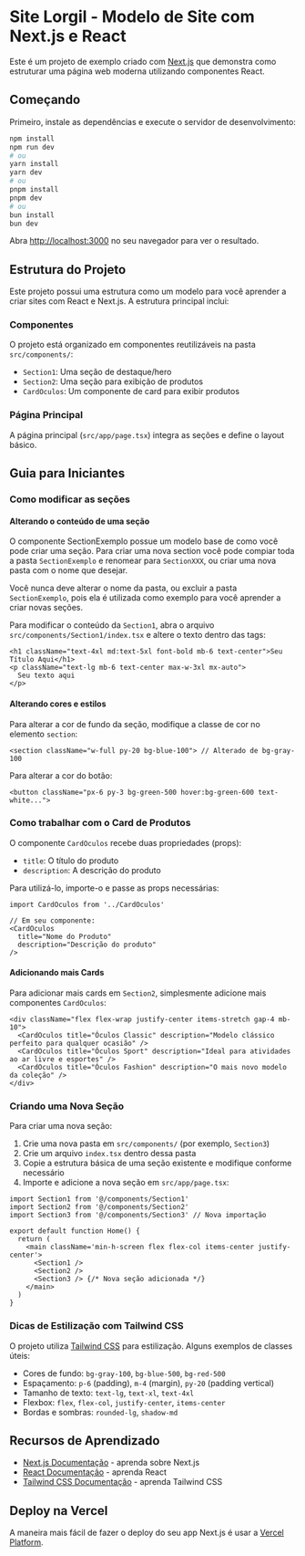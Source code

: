 # Site Lorgil - Modelo de Site com Next.js e React

Este é um projeto de exemplo criado com [Next.js](https://nextjs.org) que demonstra como estruturar uma página web moderna utilizando componentes React.

## Começando

Primeiro, instale as dependências e execute o servidor de desenvolvimento:

```bash
npm install
npm run dev
# ou
yarn install
yarn dev
# ou
pnpm install
pnpm dev
# ou
bun install
bun dev
```

Abra [http://localhost:3000](http://localhost:3000) no seu navegador para ver o resultado.

## Estrutura do Projeto

Este projeto possui uma estrutura como um modelo para você aprender a criar sites com React e Next.js. A estrutura principal inclui:

### Componentes

O projeto está organizado em componentes reutilizáveis na pasta `src/components/`:

- `Section1`: Uma seção de destaque/hero
- `Section2`: Uma seção para exibição de produtos
- `CardOculos`: Um componente de card para exibir produtos

### Página Principal

A página principal (`src/app/page.tsx`) integra as seções e define o layout básico.

## Guia para Iniciantes

### Como modificar as seções

#### Alterando o conteúdo de uma seção
O componente SectionExemplo possue um modelo base de como você pode criar uma seção. Para criar uma nova section você pode compiar toda a pasta `SectionExemplo` e renomear para `SectionXXX`, ou criar uma nova pasta com o nome que desejar.

Você nunca deve alterar o nome da pasta, ou excluir a pasta `SectionExemplo`, pois ela é utilizada como exemplo para você aprender a criar novas seções.

Para modificar o conteúdo da `Section1`, abra o arquivo `src/components/Section1/index.tsx` e altere o texto dentro das tags:

```tsx
<h1 className="text-4xl md:text-5xl font-bold mb-6 text-center">Seu Título Aqui</h1>
<p className="text-lg mb-6 text-center max-w-3xl mx-auto">
  Seu texto aqui
</p>
```

#### Alterando cores e estilos

Para alterar a cor de fundo da seção, modifique a classe de cor no elemento `section`:

```tsx
<section className="w-full py-20 bg-blue-100"> // Alterado de bg-gray-100
```

Para alterar a cor do botão:

```tsx
<button className="px-6 py-3 bg-green-500 hover:bg-green-600 text-white...">
```

### Como trabalhar com o Card de Produtos

O componente `CardOculos` recebe duas propriedades (props):

- `title`: O título do produto
- `description`: A descrição do produto

Para utilizá-lo, importe-o e passe as props necessárias:

```tsx
import CardOculos from '../CardOculos'

// Em seu componente:
<CardOculos 
  title="Nome do Produto" 
  description="Descrição do produto" 
/>
```

#### Adicionando mais Cards

Para adicionar mais cards em `Section2`, simplesmente adicione mais componentes `CardOculos`:

```tsx
<div className="flex flex-wrap justify-center items-stretch gap-4 mb-10">
  <CardOculos title="Óculos Classic" description="Modelo clássico perfeito para qualquer ocasião" />
  <CardOculos title="Óculos Sport" description="Ideal para atividades ao ar livre e esportes" />
  <CardOculos title="Óculos Fashion" description="O mais novo modelo da coleção" />
</div>
```

### Criando uma Nova Seção

Para criar uma nova seção:

1. Crie uma nova pasta em `src/components/` (por exemplo, `Section3`)
2. Crie um arquivo `index.tsx` dentro dessa pasta
3. Copie a estrutura básica de uma seção existente e modifique conforme necessário
4. Importe e adicione a nova seção em `src/app/page.tsx`:

```tsx
import Section1 from '@/components/Section1'
import Section2 from '@/components/Section2'
import Section3 from '@/components/Section3' // Nova importação

export default function Home() {
  return (
    <main className='min-h-screen flex flex-col items-center justify-center'>
      <Section1 />
      <Section2 />
      <Section3 /> {/* Nova seção adicionada */}
    </main>
  )
}
```

### Dicas de Estilização com Tailwind CSS

O projeto utiliza [Tailwind CSS](https://tailwindcss.com/) para estilização. Alguns exemplos de classes úteis:

- Cores de fundo: `bg-gray-100`, `bg-blue-500`, `bg-red-500`
- Espaçamento: `p-6` (padding), `m-4` (margin), `py-20` (padding vertical)
- Tamanho de texto: `text-lg`, `text-xl`, `text-4xl`
- Flexbox: `flex`, `flex-col`, `justify-center`, `items-center`
- Bordas e sombras: `rounded-lg`, `shadow-md`

## Recursos de Aprendizado

- [Next.js Documentação](https://nextjs.org/docs) - aprenda sobre Next.js
- [React Documentação](https://react.dev) - aprenda React
- [Tailwind CSS Documentação](https://tailwindcss.com/docs) - aprenda Tailwind CSS

## Deploy na Vercel

A maneira mais fácil de fazer o deploy do seu app Next.js é usar a [Vercel Platform](https://vercel.com/new?utm_source=github&utm_medium=readme&utm_campaign=next-example).


